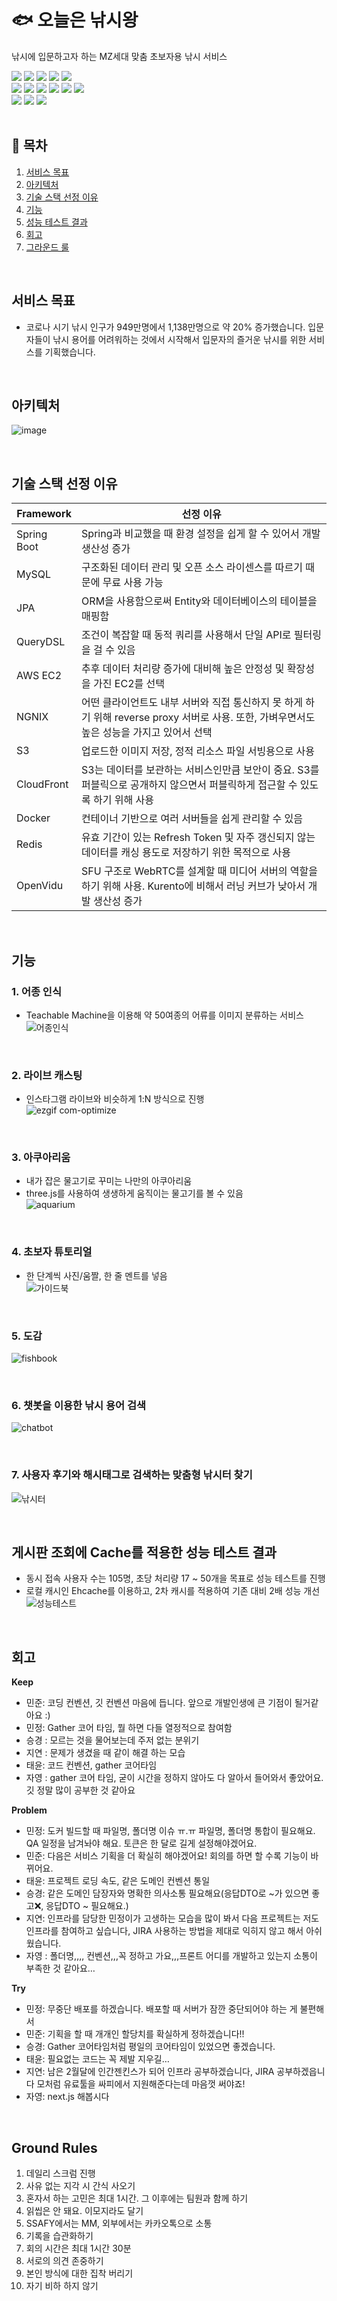 # 🐟 오늘은 낚시왕
낚시에 입문하고자 하는 MZ세대 맞춤 초보자용 낚시 서비스
</br> 

<div>
  <img src="https://img.shields.io/badge/java-007396?style=for-the-badge&logo=java&logoColor=white">
  <img src="https://img.shields.io/badge/spring-6DB33F?style=for-the-badge&logo=spring&logoColor=white"> 
  <img src="https://img.shields.io/badge/mysql-4479A1?style=for-the-badge&logo=mysql&logoColor=white"> 
  <img src="https://img.shields.io/badge/redis-DC382D?style=for-the-badge&logo=redis&logoColor=white">
  <img src="https://img.shields.io/badge/JMeter-D22128?style=for-the-badge&logo=JMeter&logoColor=white">
</div>
<div>
  <img src="https://img.shields.io/badge/Docker-2496ED?style=for-the-badge&logo=Docker&logoColor=white">
  <img src="https://img.shields.io/badge/nginx-009639?style=for-the-badge&logo=nginx&logoColor=white">  
  <img src="https://img.shields.io/badge/amazons3-569A31?style=for-the-badge&logo=amazons3&logoColor=white">  
  <img src="https://img.shields.io/badge/cloudFront-E71D1D?style=for-the-badge&logo=cloudFront&logoColor=white">  
  <img src="https://img.shields.io/badge/amazonec2-FF9900?style=for-the-badge&logo=amazonec2&logoColor=white">
  <img src="https://img.shields.io/badge/linux-FCC624?style=for-the-badge&logo=linux&logoColor=black"> 
</div>
<div>
 <img src="https://img.shields.io/badge/react-61DAFB?style=for-the-badge&logo=react&logoColor=black">
 <img src="https://img.shields.io/badge/node.js-339933?style=for-the-badge&logo=Node.js&logoColor=white">
 <img src="https://img.shields.io/badge/javascript-F7DF1E?style=for-the-badge&logo=javascript&logoColor=black">
</div>

<br>

## 📙 목차
1. [서비스 목표](#서비스-목표)  
2. [아키텍처](#아키텍처)  
3. [기술 스택 선정 이유](#기술-스택-선정-이유)  
4. [기능](#기능)  
5. [성능 테스트 결과](#게시판-조회에-cache를-적용한-성능-테스트-결과)
6. [회고](#회고)
7. [그라운드 룰](#ground-rules)

<br>

## 서비스 목표
- 코로나 시기 낚시 인구가 949만명에서 1,138만명으로 약 20% 증가했습니다.
입문자들이 낚시 용어를 어려워하는 것에서 시작해서 입문자의 즐거운 낚시를 위한 서비스를 기획했습니다.

<br>

## 아키텍처
![image](https://github.com/Gitaehasam/fishingKingOfToday/assets/46569105/eec17667-0cee-478b-8eae-541b92631a5a)

<br>

## 기술 스택 선정 이유
|Framework|선정 이유|
|---------|---------|
|Spring Boot|Spring과 비교했을 때 환경 설정을 쉽게 할 수 있어서 개발 생산성 증가|
|MySQL|구조화된 데이터 관리 및 오픈 소스 라이센스를 따르기 때문에 무료 사용 가능|
|JPA|ORM을 사용함으로써 Entity와 데이터베이스의 테이블을 매핑함|
|QueryDSL|조건이 복잡할 때 동적 쿼리를 사용해서 단일 API로 필터링을 걸 수 있음|
|AWS EC2|추후 데이터 처리량 증가에 대비해 높은 안정성 및 확장성을 가진 EC2를 선택|
|NGNIX|어떤 클라이언트도 내부 서버와 직접 통신하지 못 하게 하기 위해 reverse proxy 서버로 사용. 또한, 가벼우면서도 높은 성능을 가지고 있어서 선택|
|S3|업로드한 이미지 저장, 정적 리소스 파일 서빙용으로 사용|
|CloudFront|S3는 데이터를 보관하는 서비스인만큼 보안이 중요. S3를 퍼블릭으로 공개하지 않으면서 퍼블릭하게 접근할 수 있도록 하기 위해 사용|
|Docker|컨테이너 기반으로 여러 서버들을 쉽게 관리할 수 있음|
|Redis|유효 기간이 있는 Refresh Token 및 자주 갱신되지 않는 데이터를 캐싱 용도로 저장하기 위한 목적으로 사용|
|OpenVidu|SFU 구조로 WebRTC를 설계할 때 미디어 서버의 역할을 하기 위해 사용. Kurento에 비해서 러닝 커브가 낮아서 개발 생산성 증가|

<br>

## 기능
### 1. 어종 인식
- Teachable Machine을 이용해 약 50여종의 어류를 이미지 분류하는 서비스   
![어종인식](https://github.com/Gitaehasam/fishingKingOfToday/assets/46569105/f9040167-4962-4426-b08c-639a2d799bd1)

<br>

### 2. 라이브 캐스팅
- 인스타그램 라이브와 비슷하게 1:N 방식으로 진행  
![ezgif com-optimize](https://github.com/Gitaehasam/fishingKingOfToday/assets/46569105/f9c62deb-e1b4-4495-95cc-f1112b874123)

<br>

### 3. 아쿠아리움
- 내가 잡은 물고기로 꾸미는 나만의 아쿠아리움  
- three.js를 사용하여 생생하게 움직이는 물고기를 볼 수 있음  
![aquarium](https://github.com/Gitaehasam/fishingKingOfToday/assets/46569105/2ae55be9-75f8-4441-9cf9-d4ad3343f575)

<br>

### 4. 초보자 튜토리얼
- 한 단계씩 사진/움짤, 한 줄 멘트를 넣음  
![가이드북](https://github.com/Gitaehasam/fishingKingOfToday/assets/46569105/aadeb5b0-6d06-46a9-b4d6-9402e2f224b4)

<br>

### 5. 도감
![fishbook](https://github.com/Gitaehasam/fishingKingOfToday/assets/46569105/54caac35-9b43-4009-b9d2-789edc1bffa9)

<br>

### 6. 챗봇을 이용한 낚시 용어 검색  
![chatbot](https://github.com/Gitaehasam/fishingKingOfToday/assets/46569105/0c0110bd-c4da-45dd-94bb-4024ab636fbd)

<br>

### 7. 사용자 후기와 해시태그로 검색하는 맞춤형 낚시터 찾기  
![낚시터](https://github.com/Gitaehasam/fishingKingOfToday/assets/46569105/58ea8962-53d1-4f3c-8c77-86140115f974)

<br>

## 게시판 조회에 Cache를 적용한 성능 테스트 결과
- 동시 접속 사용자 수는 105명, 초당 처리량 17 ~ 50개을 목표로 성능 테스트를 진행 
- 로컬 캐시인 Ehcache를 이용하고, 2차 캐시를 적용하여 기존 대비 2배 성능 개선
![성능테스트](https://github.com/Gitaehasam/fishingKingOfToday/assets/46569105/6b285196-7bd4-4a18-ab7b-109a2f122b29)

<br>

## 회고
**Keep**

- 민준: 코딩 컨벤션, 깃 컨벤션 마음에 듭니다. 앞으로 개발인생에 큰 기점이 될거같아요 :)
- 민정: Gather 코어 타임, 뭘 하면 다들 열정적으로 참여함
- 승경 : 모르는 것을 물어보는데 주저 없는 분위기
- 지연 : 문제가 생겼을 때 같이 해결 하는 모습
- 태윤:  코드 컨벤션, gather 코어타임
- 자영 : gather 코어 타임, 굳이 시간을 정하지 않아도 다 알아서 들어와서 좋았어요. 깃 정말 많이 공부한 것 같아요

**Problem**

- 민정: 도커 빌드할 때 파일명, 폴더명 이슈 ㅠ.ㅠ 파일명, 폴더명 통합이 필요해요.  QA 일정을 남겨놔야 해요. 토큰은 한 달로 길게 설정해야겠어요.
- 민준: 다음은 서비스 기획을 더 확실히 해야겠어요! 회의를 하면 할 수록 기능이 바뀌어요.
- 태윤: 프로젝트 로딩 속도, 같은 도메인 컨벤션 통일
- 승경: 같은 도메인 담장자와 명확한 의사소통 필요해요(응답DTO로 ~가 있으면 좋고❌, 응답DTO ~ 필요해요.)
- 지연: 인프라를 담당한 민정이가 고생하는 모습을 많이 봐서 다음 프로젝트는 저도 인프라를 참여하고 싶습니다, JIRA 사용하는 방법을 제대로 익히지 않고 해서 아쉬웠습니다.
- 자영 : 폴더명,,,, 컨벤션,,,꼭 정하고 가요,,,프론트 어디를 개발하고 있는지 소통이 부족한 것 같아요…

**Try**

- 민정: 무중단 배포를 하겠습니다. 배포할 때 서버가 잠깐 중단되어야 하는 게 불편해서
- 민준: 기획을 할 때 개개인 할당치를 확실하게 정하겠습니다!!
- 승경: Gather 코어타임처럼 평일의 코어타임이 있었으면 좋겠습니다.
- 태윤: 필요없는 코드는 꼭 제발 지우길…
- 지연: 남은 2월달에 인간젠킨스가 되어 인프라 공부하겠습니다, JIRA 공부하겠읍니다 모처럼 유료툴을 싸피에서 지원해준다는데 마음껏 써야죠!
- 자영: next.js 해봅시다

<br>

## Ground Rules
1. 데일리 스크럼 진행
2. 사유 없는 지각 시 간식 사오기
3. 혼자서 하는 고민은 최대 1시간. 그 이후에는 팀원과 함께 하기
4. 읽씹은 안 돼요. 이모지라도 달기
5. SSAFY에서는 MM, 외부에서는 카카오톡으로 소통
6. 기록을 습관화하기
7. 회의 시간은 최대 1시간 30분
8. 서로의 의견 존중하기
9. 본인 방식에 대한 집착 버리기
10. 자기 비하 하지 않기


